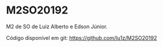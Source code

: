 # M2SO20192
M2 de SO de Luiz Alberto e Edson Júnior.

Código disponível em git: https://github.com/lu1z/M2SO20192
